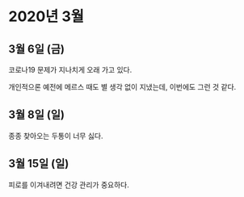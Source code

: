 # 2020년 3월

## 3월 6일 (금)

코로나19 문제가 지나치게 오래 가고 있다.

개인적으론 예전에 메르스 때도 별 생각 없이 지냈는데, 이번에도 그런 것 같다.

## 3월 8일 (일)

종종 찾아오는 두통이 너무 싫다.

## 3월 15일 (일)

피로를 이겨내려면 건강 관리가 중요하다.
